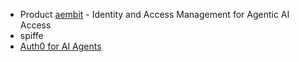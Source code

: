 
- Product [aembit](https://aembit.io/) - Identity and Access Management for Agentic AI Access
- spiffe
- [Auth0 for AI Agents](https://auth0.com/ai)
